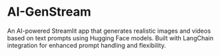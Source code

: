 # AI-GenStream
An AI-powered Streamlit app that generates realistic images and videos based on text prompts using Hugging Face models. Built with LangChain integration for enhanced prompt handling and flexibility.
